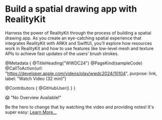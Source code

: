 # Build a spatial drawing app with RealityKit

Harness the power of RealityKit through the process of building a spatial drawing app. As you create an eye-catching spatial experience that integrates RealityKit with ARKit and SwiftUI, you’ll explore how resources work in RealityKit and how to use features like low-level mesh and texture APIs to achieve fast updates of the users’ brush strokes.

@Metadata {
   @TitleHeading("WWDC24")
   @PageKind(sampleCode)
   @CallToAction(url: "https://developer.apple.com/videos/play/wwdc2024/10104", purpose: link, label: "Watch Video (32 min)")

   @Contributors {
      @GitHubUser(<replace this with your GitHub handle>)
   }
}

😱 "No Overview Available!"

Be the hero to change that by watching the video and providing notes! It's super easy:
 [Learn More…](https://wwdcnotes.com/documentation/wwdcnotes/contributing)

